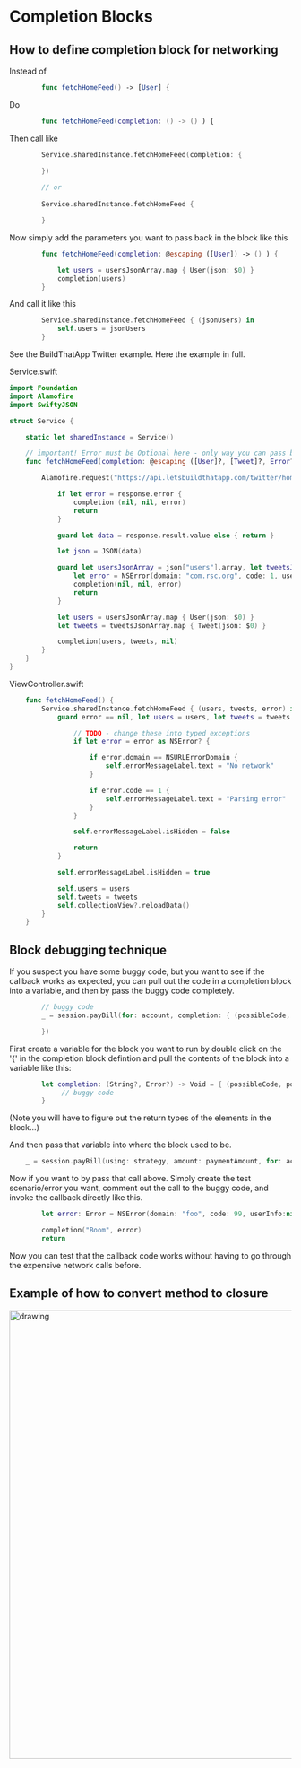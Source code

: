 # Completion Blocks

## How to define completion block for networking

Instead of 

```swift
    	func fetchHomeFeed() -> [User] {
```

Do

```swift
    	func fetchHomeFeed(completion: () -> () ) {
```

Then call like

```swift
        Service.sharedInstance.fetchHomeFeed(completion: {

        })
        
        // or
        
        Service.sharedInstance.fetchHomeFeed {

        }

```

Now simply add the parameters you want to pass back in the block like this

```swift
        func fetchHomeFeed(completion: @escaping ([User]) -> () ) {

            let users = usersJsonArray.map { User(json: $0) }
            completion(users)
        }
```

And call it like this

```swift
        Service.sharedInstance.fetchHomeFeed { (jsonUsers) in
            self.users = jsonUsers
        }
```

See the BuildThatApp Twitter example. Here the example in full.

Service.swift
```swift
import Foundation
import Alamofire
import SwiftyJSON

struct Service {

    static let sharedInstance = Service()

    // important! Error must be Optional here - only way you can pass back a nil
    func fetchHomeFeed(completion: @escaping ([User]?, [Tweet]?, Error?) -> () ) {

        Alamofire.request("https://api.letsbuildthatapp.com/twitter/home").responseJSON { response in

            if let error = response.error {
                completion (nil, nil, error)
                return
            }

            guard let data = response.result.value else { return }

            let json = JSON(data)

            guard let usersJsonArray = json["users"].array, let tweetsJsonArray = json["tweets"].array else {
                let error = NSError(domain: "com.rsc.org", code: 1, userInfo: [NSLocalizedDescriptionKey: "Parsing not valid in JSON"])
                completion(nil, nil, error)
                return
            }

            let users = usersJsonArray.map { User(json: $0) }
            let tweets = tweetsJsonArray.map { Tweet(json: $0) }

            completion(users, tweets, nil)
        }
    }
}
```

ViewController.swift
```swift
    func fetchHomeFeed() {
        Service.sharedInstance.fetchHomeFeed { (users, tweets, error) in
            guard error == nil, let users = users, let tweets = tweets else {

                // TODO - change these into typed exceptions
                if let error = error as NSError? {

                    if error.domain == NSURLErrorDomain {
                        self.errorMessageLabel.text = "No network"
                    }

                    if error.code == 1 {
                        self.errorMessageLabel.text = "Parsing error"
                    }
                }

                self.errorMessageLabel.isHidden = false

                return
            }

            self.errorMessageLabel.isHidden = true

            self.users = users
            self.tweets = tweets
            self.collectionView?.reloadData()
        }
    }
```

## Block debugging technique

If you suspect you have some buggy code, but you want to see if the callback works as expected, you can pull out the code in a completion block into a variable, and then by pass the buggy code completely.

```swift
        // buggy code
        _ = session.payBill(for: account, completion: { (possibleCode, possibleError) in

        })
```

First create a variable for the block you want to run by double click on the '{' in the completion block defintion and pull the contents of the block into a variable like this:

```swift
        let completion: (String?, Error?) -> Void = { (possibleCode, possibleError) in
             // buggy code
        }
```

(Note you will have to figure out the return types of the elements in the block...)

And then pass that variable into where the block used to be.

```swift
    _ = session.payBill(using: strategy, amount: paymentAmount, for: account, completion: completion)
```

Now if you want to by pass that call above. Simply create the test scenario/error you want, comment out the call to the buggy code, and invoke the callback directly like this.

```swift
        let error: Error = NSError(domain: "foo", code: 99, userInfo:nil)

        completion("Boom", error)
        return
```

Now you can test that the callback code works without having to go through the expensive network calls before.

## Example of how to convert method to closure

<img src="https://github.com/jrasmusson/ios-starter-kit/blob/master/howtos/images/turn-off-debug-console.png" alt="drawing" width="800"/>


